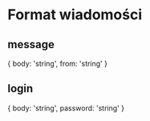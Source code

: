 # Format wiadomości
## message
{
    body: 'string',
    from: 'string'
}

## login
{
    body: 'string',
    password: 'string'
}
